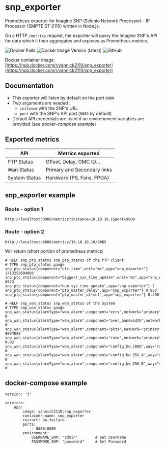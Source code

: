 # snp_exporter
Prometheus exporter for Imagine SNP (Selenio Network Processor) - IP Processor (SMPTE ST-2110) written in Node.js.

On a HTTP `/metrics` request, the exporter will query the Imagine SNP's API for data which it then aggregates and exposes as Prometheus metrics. 


![Docker Pulls](https://img.shields.io/docker/pulls/yannick2110/snp_exporter?logo=Docker)
![Docker Image Version (latest)](https://img.shields.io/docker/v/yannick2110/snp_exporter?label=latest%20docker%20image&logo=Docker)
![GitHub](https://img.shields.io/github/license/yannickOlivier/snp_exporter)

Docker container image: [https://hub.docker.com/r/yannick2110/snp_exporter](https://hub.docker.com/r/yannick2110/snp_exporter)

## Documentation 

- This exporter will listen by default on the port `8080`
- Two arguments are needed :
  - `instance` with the SNP's URL
  - `port` with the SNP's API port (`9089` by default)
- Default API credentials are used if no environnment variables are provided (see *docker-compose* example)

## Exported metrics

| API            |  Metrics exported            |
|----------------|------------------------------|
| PTP Status     | Offset, Delay, GMC ID...     |
| Wan Status     | Primary and Secondary links  |
| System Status  | Hardware (PS, Fans, FPGA)    |

## snp_exporter example 

### Route - option 1
`http://localhost:8080/metrics?instance=10.10.10.1&port=9089`

### Route - option 2
`http://localhost:8080/metrics/10.10.10.10/9089`

Will return (short portion of prometheus metrics)

````
# HELP snp_ptp_status snp_ptp_status of the PTP client
# TYPE snp_ptp_status gauge
snp_ptp_status{component="utc_time",unit="ms",app="snp_exporter"} 1713259694000
snp_ptp_status{component="biggest_sys_time_update",unit="ms",app="snp_exporter"} 6573
snp_ptp_status{component="num_sys_time_update",app="snp_exporter"} 7
snp_ptp_status{component="ptp_master_delay",app="snp_exporter"} 0.883
snp_ptp_status{component="ptp_master_offset",app="snp_exporter"} 0.498

# HELP snp_wan_status snp_wan_status of the System
# TYPE snp_wan_status gauge
snp_wan_status{alarmType="wan_alarm",component="errs",network="primary",way="rx",app="snp_exporter"} 0
snp_wan_status{alarmType="wan_alarm",component="over_bandwidth",network="primary",way="rx",app="snp_exporter"} 0
snp_wan_status{alarmType="wan_alarm",component="pkts",network="primary",way="rx",app="snp_exporter"} 8094088
snp_wan_status{alarmType="wan_alarm",component="rate",network="primary",way="rx",unit="Mbps",app="snp_exporter"} 0.02
snp_wan_status{alarmType="wan_alarm",component="config_bw_100G",way="rx",unit="Mbps",app="snp_exporter"} 0
snp_wan_status{alarmType="wan_alarm",component="config_bw_25G_A",way="rx",app="snp_exporter"} 0
snp_wan_status{alarmType="wan_alarm",component="config_bw_25G_B",way="rx",app="snp_exporter"} 0
````

## docker-compose example 

````
version: '3'

services:
    app:
        image: yannick2110:snp_exporter
        container_name: snp_exporter
        restart: on-failure
        ports:
            - 8080:8080
        environment:
            USERNAME_SNP: "admin"        # Set Username
            PASSWORD_SNP: "password"     # Set Password
````